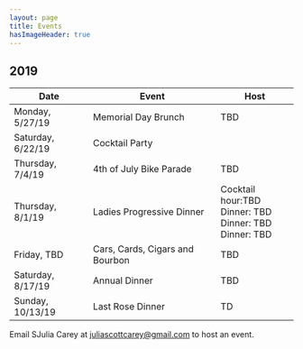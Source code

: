 ```yaml
---
layout: page
title: Events
hasImageHeader: true
---
```


## 2019

<table class="table">
  <thead class="thead-light">
    <tr>
      <th>Date</th>
      <th>Event</th>
      <th>Host</th>
    </tr>
  </thead>
  <tbody>
    <tr>
      <td>Monday, 5/27/19</td>
      <td>Memorial Day Brunch</td>
      <td> TBD</td>
    </tr>
    <tr>
      <td>Saturday, 6/22/19</td>
      <td>Cocktail Party</td>
      <td>  </td>
    </tr>
    <tr>
      <td>Thursday, 7/4/19</td>
      <td>4th of July Bike Parade</td>
      <td>  TBD</td>
    </tr>
    <tr>
      <td>Thursday, 8/1/19</td>
      <td>Ladies Progressive Dinner</td>
      <td>
        Cocktail hour:TBD<br>
        Dinner: TBD<br>
        Dinner: TBD<br>
        Dinner: TBD
      </td>
    </tr>
    <tr>
      <td>Friday, TBD</td>
      <td> Cars, Cards, Cigars and Bourbon</td>
      <td> TBD</td>
    </tr>
    <tr>
      <td>Saturday, 8/17/19</td>
      <td>Annual Dinner</td>
      <td> TBD</td>
    </tr>
    <tr>
      <td>Sunday, 10/13/19</td>
      <td>Last Rose Dinner</td>
      <td> TD</td>
    </tr>
  </tbody>
</table>

<div class="alert alert-info" role="alert">Email SJulia Carey at <u>juliascottcarey@gmail.com</u> to host an event.</div>


